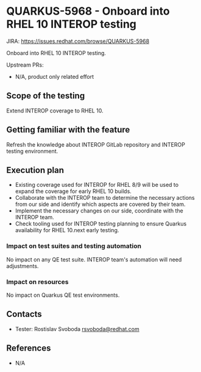 # QUARKUS-5968 - Onboard into RHEL 10 INTEROP testing

JIRA: https://issues.redhat.com/browse/QUARKUS-5968

Onboard into RHEL 10 INTEROP testing.

Upstream PRs:
- N/A, product only related effort

## Scope of the testing
Extend INTEROP coverage to RHEL 10.

## Getting familiar with the feature
Refresh the knowledge about INTEROP GitLab repository and INTEROP testing environment.

## Execution plan
 - Existing coverage used for INTEROP for RHEL 8/9 will be used to expand the coverage for early RHEL 10 builds.
 - Collaborate with the INTEROP team to determine the necessary actions from our side and identify which aspects are covered by their team.
 - Implement the necessary changes on our side, coordinate with the INTEROP team.
 - Check tooling used for INTEROP testing planning to ensure Quarkus availability for RHEL 10.next early testing.

### Impact on test suites and testing automation
No impact on any QE test suite. INTEROP team's automation will need adjustments.

### Impact on resources
No impact on Quarkus QE test environments.

## Contacts
* Tester: Rostislav Svoboda <rsvoboda@redhat.com>

## References
- N/A